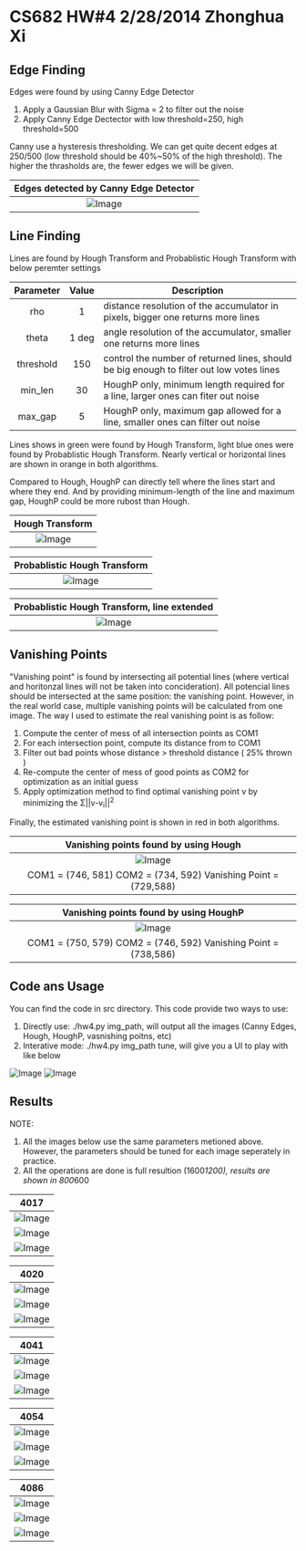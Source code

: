 CS682 HW#4 2/28/2014 Zhonghua Xi 
=================================


Edge Finding
----------
Edges were found by using Canny Edge Detector

1. Apply a Gaussian Blur with Sigma = 2 to filter out the noise
2. Apply Canny Edge Dectector with low threshold=250, high threshold=500

Canny use a hysteresis thresholding. We can get quite decent edges at 250/500 (low threshold should be 40%~50% of the high threshold). The higher the thrasholds are, the fewer edges we will be given.

|     Edges detected by Canny Edge Detector            |
|:----------------------------------------------------:|
| ![Image](/hw4/exp/ST2MainHall4041_edge.jpg?raw=true) |

Line Finding
------------
Lines are found by Hough Transform and Probablistic Hough Transform with below peremter settings

| Parameter | Value | Description  |
|:---------:|:-----:| ------------ |
| rho       |     1 | distance resolution of the accumulator in pixels, bigger one returns more lines |
| theta     | 1 deg | angle resolution of the accumulator, smaller one returns more lines |
| threshold |   150 | control the number of returned lines, should be big enough to filter out low votes lines |
| min_len   |    30 | HoughP only, minimum length required for a line, larger ones can fiter out noise |
| max_gap   |     5 | HoughP only, maximum gap allowed for a line, smaller ones can filter out noise |


Lines shows in green were found by Hough Transform, light blue ones were found by Probablistic Hough Transform. Nearly vertical or horizontal lines are shown in orange in both algorithms.

Compared to Hough, HoughP can directly tell where the lines start and where they end. And by providing minimum-length of the line and maximum gap, HoughP could be more rubost than Hough.




| Hough Transform |
|:---------------:|
| ![Image](/hw4/exp/ST2MainHall4041_hough.jpg?raw=true) |


| Probablistic Hough Transform |
|:----------------------------:|
| ![Image](/hw4/exp/ST2MainHall4041_houghP.jpg?raw=true) |


| Probablistic Hough Transform, line extended |
|:----------------------------:|
| ![Image](/hw4/exp/ST2MainHall4041_houghP_ext.jpg?raw=true) |



Vanishing Points
----------------
"Vanishing point" is found by intersecting all potential lines (where vertical and horitonzal lines will not be taken into concideration). All potencial lines should be intersected at the same position: the vanishing point. However, in the real world case, multiple vanishing points will be calculated from one image. The way I used to estimate the real vanishing point is as follow:

1. Compute the center of mess of all intersection points as COM1
2. For each intersection point, compute its distance from to COM1
3. Filter out bad points whose distance > threshold distance ( 25% thrown )
4. Re-compute the center of mess of good points as COM2 for optimization as an initial guess
5. Apply optimization method to find optimal vanishing point v by minimizing the Σ||v-v<sub>i</sub>||<sup>2</sup>

Finally, the estimated vanishing point is shown in red in both algorithms.

| Vanishing points found by using Hough |
|:-------------------------------------:|
| ![Image](/hw4/exp/ST2MainHall4041_hough_inter.jpg?raw=true) |
| COM1 = (746, 581) COM2 = (734, 592) Vanishing Point = (729,588) |

| Vanishing points found by using HoughP |
|:-------------------------------------:|
| ![Image](/hw4/exp/ST2MainHall4041_houghP_inter.jpg?raw=true) |
| COM1 = (750, 579) COM2 = (746, 592) Vanishing Point = (738,586) |

Code ans Usage
--------------
You can find the code in src directory.
This code provide two ways to use:

1. Directly use: ./hw4.py img_path, will output all the images (Canny Edges, Hough, HoughP, vasnishing poitns, etc)
2. Interative mode: ./hw4.py img_path tune, will give you a UI to play with like below

![Image](/hw4/exp/tune1.jpg?raw=true)
![Image](/hw4/exp/tune2.jpg?raw=true)



Results
-------

NOTE: 

1. All the images below use the same parameters metioned above. However, the parameters should be tuned for each image seperately in practice.
2. All the operations are done is full resultion (1600*1200), results are shown in 800*600

| 4017 |
|:----:|
| ![Image](/hw4/exp/ST2MainHall4017_edge.jpg?raw=true) |
| ![Image](/hw4/exp/ST2MainHall4017_hough_inter.jpg?raw=true) |
| ![Image](/hw4/exp/ST2MainHall4017_houghP_inter.jpg?raw=true) |

| 4020 |
|:----:|
| ![Image](/hw4/exp/ST2MainHall4020_edge.jpg?raw=true) |
| ![Image](/hw4/exp/ST2MainHall4020_hough_inter.jpg?raw=true) |
| ![Image](/hw4/exp/ST2MainHall4020_houghP_inter.jpg?raw=true) |

| 4041 |
|:----:|
| ![Image](/hw4/exp/ST2MainHall4041_edge.jpg?raw=true) |
| ![Image](/hw4/exp/ST2MainHall4041_hough_inter.jpg?raw=true) |
| ![Image](/hw4/exp/ST2MainHall4041_houghP_inter.jpg?raw=true) |

| 4054 |
|:----:|
| ![Image](/hw4/exp/ST2MainHall4054_edge.jpg?raw=true) |
| ![Image](/hw4/exp/ST2MainHall4054_hough_inter.jpg?raw=true) |
| ![Image](/hw4/exp/ST2MainHall4054_houghP_inter.jpg?raw=true) |

| 4086 |
|:----:|
| ![Image](/hw4/exp/ST2MainHall4086_edge.jpg?raw=true) |
| ![Image](/hw4/exp/ST2MainHall4086_hough_inter.jpg?raw=true) |
| ![Image](/hw4/exp/ST2MainHall4086_houghP_inter.jpg?raw=true) |

